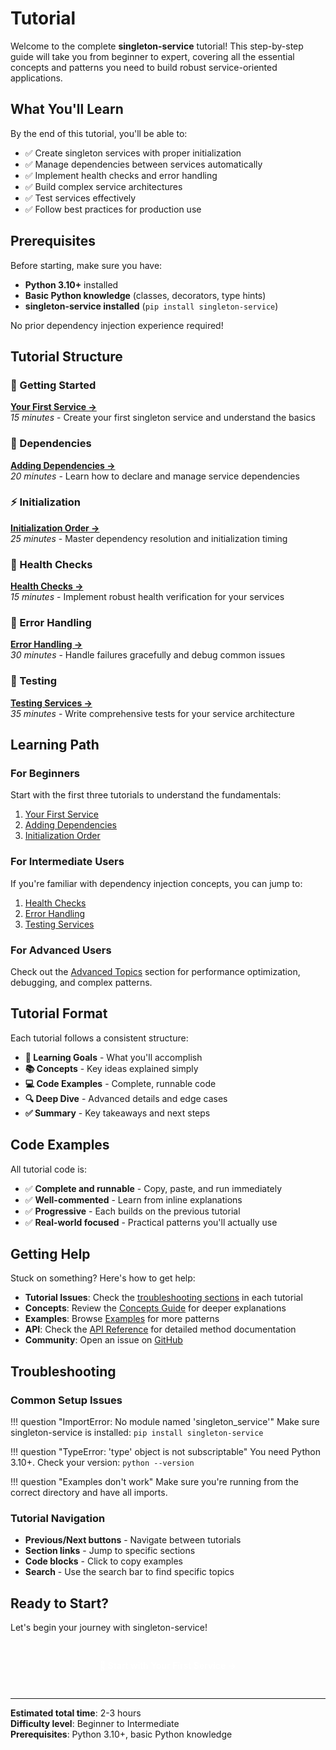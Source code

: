 # Tutorial

Welcome to the complete **singleton-service** tutorial! This step-by-step guide will take you from beginner to expert, covering all the essential concepts and patterns you need to build robust service-oriented applications.

## What You'll Learn

By the end of this tutorial, you'll be able to:

- ✅ Create singleton services with proper initialization
- ✅ Manage dependencies between services automatically  
- ✅ Implement health checks and error handling
- ✅ Build complex service architectures
- ✅ Test services effectively
- ✅ Follow best practices for production use

## Prerequisites

Before starting, make sure you have:

- **Python 3.10+** installed
- **Basic Python knowledge** (classes, decorators, type hints)
- **singleton-service installed** (`pip install singleton-service`)

No prior dependency injection experience required!

## Tutorial Structure

### 🏁 Getting Started
**[Your First Service →](first-service.md)**  
*15 minutes* - Create your first singleton service and understand the basics

### 🔗 Dependencies
**[Adding Dependencies →](dependencies.md)**  
*20 minutes* - Learn how to declare and manage service dependencies

### ⚡ Initialization
**[Initialization Order →](initialization-order.md)**  
*25 minutes* - Master dependency resolution and initialization timing

### 🏥 Health Checks
**[Health Checks →](health-checks.md)**  
*15 minutes* - Implement robust health verification for your services

### 🚨 Error Handling
**[Error Handling →](error-handling.md)**  
*30 minutes* - Handle failures gracefully and debug common issues

### 🧪 Testing
**[Testing Services →](testing.md)**  
*35 minutes* - Write comprehensive tests for your service architecture

## Learning Path

### For Beginners
Start with the first three tutorials to understand the fundamentals:
1. [Your First Service](first-service.md)
2. [Adding Dependencies](dependencies.md)  
3. [Initialization Order](initialization-order.md)

### For Intermediate Users
If you're familiar with dependency injection concepts, you can jump to:
1. [Health Checks](health-checks.md)
2. [Error Handling](error-handling.md)
3. [Testing Services](testing.md)

### For Advanced Users
Check out the [Advanced Topics](../advanced/) section for performance optimization, debugging, and complex patterns.

## Tutorial Format

Each tutorial follows a consistent structure:

- **🎯 Learning Goals** - What you'll accomplish
- **📚 Concepts** - Key ideas explained simply
- **💻 Code Examples** - Complete, runnable code
- **🔍 Deep Dive** - Advanced details and edge cases
- **✅ Summary** - Key takeaways and next steps

## Code Examples

All tutorial code is:

- ✅ **Complete and runnable** - Copy, paste, and run immediately
- ✅ **Well-commented** - Learn from inline explanations
- ✅ **Progressive** - Each builds on the previous tutorial
- ✅ **Real-world focused** - Practical patterns you'll actually use

## Getting Help

Stuck on something? Here's how to get help:

- **Tutorial Issues**: Check the [troubleshooting sections](#troubleshooting) in each tutorial
- **Concepts**: Review the [Concepts Guide](../concepts/) for deeper explanations
- **Examples**: Browse [Examples](../examples/) for more patterns
- **API**: Check the [API Reference](../api/) for detailed method documentation
- **Community**: Open an issue on [GitHub](https://github.com/vduseev/singleton-service/issues)

## Troubleshooting

### Common Setup Issues

!!! question "ImportError: No module named 'singleton_service'"
    Make sure singleton-service is installed: `pip install singleton-service`

!!! question "TypeError: 'type' object is not subscriptable"
    You need Python 3.10+. Check your version: `python --version`

!!! question "Examples don't work"
    Make sure you're running from the correct directory and have all imports.

### Tutorial Navigation

- **Previous/Next buttons** - Navigate between tutorials
- **Section links** - Jump to specific sections
- **Code blocks** - Click to copy examples
- **Search** - Use the search bar to find specific topics

## Ready to Start?

Let's begin your journey with singleton-service!

<div style="text-align: center; margin: 2rem 0;">
  <a href="first-service.md" style="display: inline-block; background: var(--md-primary-fg-color); color: white; padding: 12px 24px; border-radius: 6px; text-decoration: none; font-weight: 600;">
    🚀 Start with Your First Service →
  </a>
</div>

---

**Estimated total time**: 2-3 hours  
**Difficulty level**: Beginner to Intermediate  
**Prerequisites**: Python 3.10+, basic Python knowledge